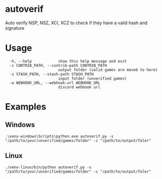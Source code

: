# autoverif 
Auto verify NSP, NSZ, XCI, XCZ to check if they have a valid hash and signature

# Usage

```
  -h, --help            show this help message and exit
  -c CONTRIB_PATH, --contrib-path CONTRIB_PATH
                        output folder (valid games are moved to here)
  -s STASH_PATH, --stash-path STASH_PATH
                        input folder (unverified games)
  -w WEBHOOK_URL, --webhook-url WEBHOOK_URL
                        discord webhook url
```

# Examples

## Windows
```
.\venv-windows\Scripts\python.exe autoverif.py -s "/path/to/your/unverified/games/folder" -c "/path/to/output/foler"
```

## Linux
```
./venv-linux/bin/python autoverif.py -s "/path/to/your/unverified/games/folder" -c "/path/to/output/foler"
```